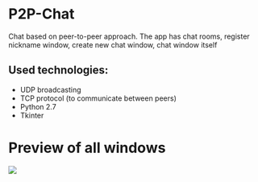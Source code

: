 # P2P-Chat
Chat based on peer-to-peer approach. The app has chat rooms, register nickname window, create new chat window, chat window itself

## Used technologies:
* UDP broadcasting
* TCP protocol (to communicate between peers)
* Python 2.7
* Tkinter

# Preview of all windows
![](ttp://clip2net.com/clip/m527982/7f45e-clip-263kb.jpg)
